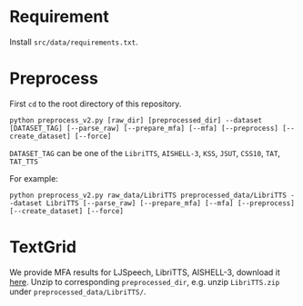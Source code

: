 # Requirement

Install `src/data/requirements.txt`.

# Preprocess

First `cd` to the root directory of this repository.

```
python preprocess_v2.py [raw_dir] [preprocessed_dir] --dataset [DATASET_TAG] [--parse_raw] [--prepare_mfa] [--mfa] [--preprocess] [--create_dataset] [--force]
```

`DATASET_TAG` can be one of the `LibriTTS`, `AISHELL-3`, `KSS`, `JSUT`, `CSS10`, `TAT`, `TAT_TTS`

For example:
```
python preprocess_v2.py raw_data/LibriTTS preprocessed_data/LibriTTS --dataset LibriTTS [--parse_raw] [--prepare_mfa] [--mfa] [--preprocess] [--create_dataset] [--force]
```

# TextGrid

We provide MFA results for LJSpeech, LibriTTS, AISHELL-3, download it [here](https://drive.google.com/drive/folders/1OyEh823slo4Taw9A-zlC9ruS45hz8Y81?usp=share_link). Unzip to corresponding `preprocessed_dir`, e.g. unzip `LibriTTS.zip` under `preprocessed_data/LibriTTS/`.
